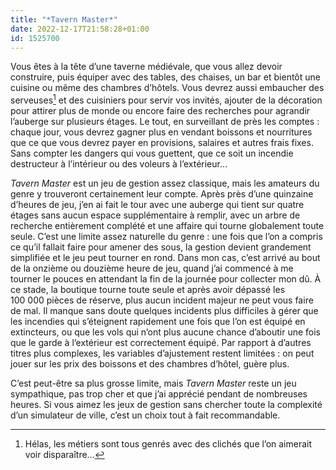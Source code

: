 ```yaml
---
title: "*Tavern Master*"
date: 2022-12-17T21:58:28+01:00
id: 1525700
---
```


Vous êtes à la tête d’une taverne médiévale, que vous allez devoir construire, puis équiper avec des tables, des chaises, un bar et bientôt une cuisine ou même des chambres d’hôtels. Vous devrez aussi embaucher des serveuses[^1] et des cuisiniers pour servir vos invités, ajouter de la décoration pour attirer plus de monde ou encore faire des recherches pour agrandir l’auberge sur plusieurs étages. Le tout, en surveillant de près les comptes : chaque jour, vous devrez gagner plus en vendant boissons et nourritures que ce que vous devrez payer en provisions, salaires et autres frais fixes. Sans compter les dangers qui vous guettent, que ce soit un incendie destructeur à l’intérieur ou des voleurs à l’extérieur…

*Tavern Master* est un jeu de gestion assez classique, mais les amateurs du genre y trouveront certainement leur compte. Après près d’une quinzaine d’heures de jeu, j’en ai fait le tour avec une auberge qui tient sur quatre étages sans aucun espace supplémentaire à remplir, avec un arbre de recherche entièrement complété et une affaire qui tourne globalement toute seule. C’est une limite assez naturelle du genre : une fois que l’on a compris ce qu’il fallait faire pour amener des sous, la gestion devient grandement simplifiée et le jeu peut tourner en rond. Dans mon cas, c’est arrivé au bout de la onzième ou douzième heure de jeu, quand j’ai commencé à me tourner le pouces en attendant la fin de la journée pour collecter mon dû. À ce stade, la boutique tourne toute seule et après avoir dépassé les 100 000 pièces de réserve, plus aucun incident majeur ne peut vous faire de mal. Il manque sans doute quelques incidents plus difficiles à gérer que les incendies qui s’éteignent rapidement une fois que l’on est équipé en extincteurs, ou que les vols qui n’ont plus aucune chance d’aboutir une fois que le garde à l’extérieur est correctement équipé. Par rapport à d’autres titres plus complexes, les variables d’ajustement restent limitées : on peut jouer sur les prix des boissons et des chambres d’hôtel, guère plus. 

C’est peut-être sa plus grosse limite, mais *Tavern Master* reste un jeu sympathique, pas trop cher et que j’ai apprécié pendant de nombreuses heures. Si vous aimez les jeux de gestion sans chercher toute la complexité d’un simulateur de ville, c’est un choix tout à fait recommandable. 


[^1]: Hélas, les métiers sont tous genrés avec des clichés que l’on aimerait voir disparaître…